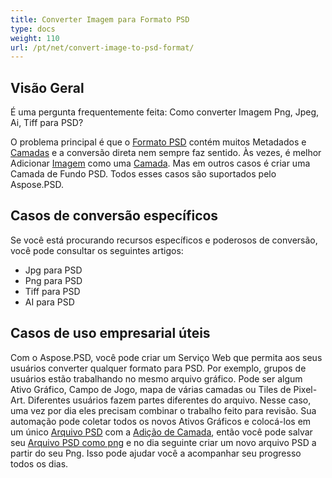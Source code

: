 ```yaml
---
title: Converter Imagem para Formato PSD
type: docs
weight: 110
url: /pt/net/convert-image-to-psd-format/
---
```


## **Visão Geral**
É uma pergunta frequentemente feita: Como converter Imagem Png, Jpeg, Ai, Tiff para PSD?

O problema principal é que o [Formato PSD](/psd/pt/net/psd-file/) contém muitos Metadados e [Camadas](/psd/pt/net/psd-layer/) e a conversão direta nem sempre faz sentido. Às vezes, é melhor Adicionar [Imagem](https://reference.aspose.com/psd/net/aspose.psd/image) como uma [Camada](https://reference.aspose.com/psd/net/aspose.psd.fileformats.psd.layers/layer). Mas em outros casos é criar uma Camada de Fundo PSD. Todos esses casos são suportados pelo Aspose.PSD.

## **Casos de conversão específicos**
Se você está procurando recursos específicos e poderosos de conversão, você pode consultar os seguintes artigos:

- Jpg para PSD
- Png para PSD
- Tiff para PSD
- AI para PSD

## **Casos de uso empresarial úteis**
Com o Aspose.PSD, você pode criar um Serviço Web que permita aos seus usuários converter qualquer formato para PSD. Por exemplo, grupos de usuários estão trabalhando no mesmo arquivo gráfico. Pode ser algum Ativo Gráfico, Campo de Jogo, mapa de várias camadas ou Tiles de Pixel-Art. Diferentes usuários fazem partes diferentes do arquivo. Nesse caso, uma vez por dia eles precisam combinar o trabalho feito para revisão. Sua automação pode coletar todos os novos Ativos Gráficos e colocá-los em um único [Arquivo PSD](/psd/pt/net/psd-file/) com a [Adição de Camada](/psd/pt/net/add-layer-to-psd/), então você pode salvar seu [Arquivo PSD como png](/psd/pt/net/psd-to-png/) e no dia seguinte criar um novo arquivo PSD a partir do seu Png. Isso pode ajudar você a acompanhar seu progresso todos os dias.
